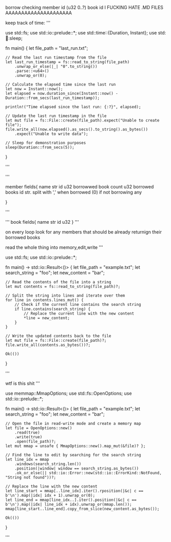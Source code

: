 borrow checking
member id (u32 0..?)
book id
I FUCKING HATE .MD FILES AAAAAAAAAAAAAAAAAAAAA

keep track of time:
'''

use std::fs;
use std::io::prelude::*;
use std::time::{Duration, Instant};
use std::thread::sleep;

fn main() {
    let file_path = "last_run.txt";

    // Read the last run timestamp from the file
    let last_run_timestamp = fs::read_to_string(file_path)
        .unwrap_or_else(|_| "0".to_string())
        .parse::<u64>()
        .unwrap_or(0);

    // Calculate the elapsed time since the last run
    let now = Instant::now();
    let elapsed = now.duration_since(Instant::now() - Duration::from_secs(last_run_timestamp));

    println!("Time elapsed since the last run: {:?}", elapsed);

    // Update the last run timestamp in the file
    let mut file = fs::File::create(file_path).expect("Unable to create file");
    file.write_all(now.elapsed().as_secs().to_string().as_bytes())
        .expect("Unable to write data");

    // Sleep for demonstration purposes
    sleep(Duration::from_secs(5));
}

'''



'''

member fields{
 name str
 id u32
 borrowwed book count u32
 borrowed books id str. split with ','
 when borrowed (0) if not borrowing any
 
}

'''

'''
book fields{
 name str
 id u32
}
'''

on every loop look for any members that should be already returnign their borrowed books

read the whole thing into memory,edit,write
'''

use std::fs;
use std::io::prelude::*;

fn main() -> std::io::Result<()> {
    let file_path = "example.txt";
    let search_string = "foo";
    let new_content = "bar";

    // Read the contents of the file into a string
    let mut contents = fs::read_to_string(file_path)?;

    // Split the string into lines and iterate over them
    for line in contents.lines_mut() {
        // Check if the current line contains the search string
        if line.contains(search_string) {
            // Replace the current line with the new content
            *line = new_content;
        }
    }

    // Write the updated contents back to the file
    let mut file = fs::File::create(file_path)?;
    file.write_all(contents.as_bytes())?;

    Ok(())
}

'''

wtf is this shit
'''


use memmap::MmapOptions;
use std::fs::OpenOptions;
use std::io::prelude::*;

fn main() -> std::io::Result<()> {
    let file_path = "example.txt";
    let search_string = "foo";
    let new_content = "bar";

    // Open the file in read-write mode and create a memory map
    let file = OpenOptions::new()
        .read(true)
        .write(true)
        .open(file_path)?;
    let mut mmap = unsafe { MmapOptions::new().map_mut(&file)? };

    // Find the line to edit by searching for the search string
    let line_idx = mmap
        .windows(search_string.len())
        .position(|window| window == search_string.as_bytes())
        .ok_or_else(|| std::io::Error::new(std::io::ErrorKind::NotFound, "String not found"))?;

    // Replace the line with the new content
    let line_start = mmap[..line_idx].iter().rposition(|&c| c == b'\n').map(|idx| idx + 1).unwrap_or(0);
    let line_end = mmap[line_idx..].iter().position(|&c| c == b'\n').map(|idx| line_idx + idx).unwrap_or(mmap.len());
    mmap[line_start..line_end].copy_from_slice(new_content.as_bytes());

    Ok(())
}


'''
